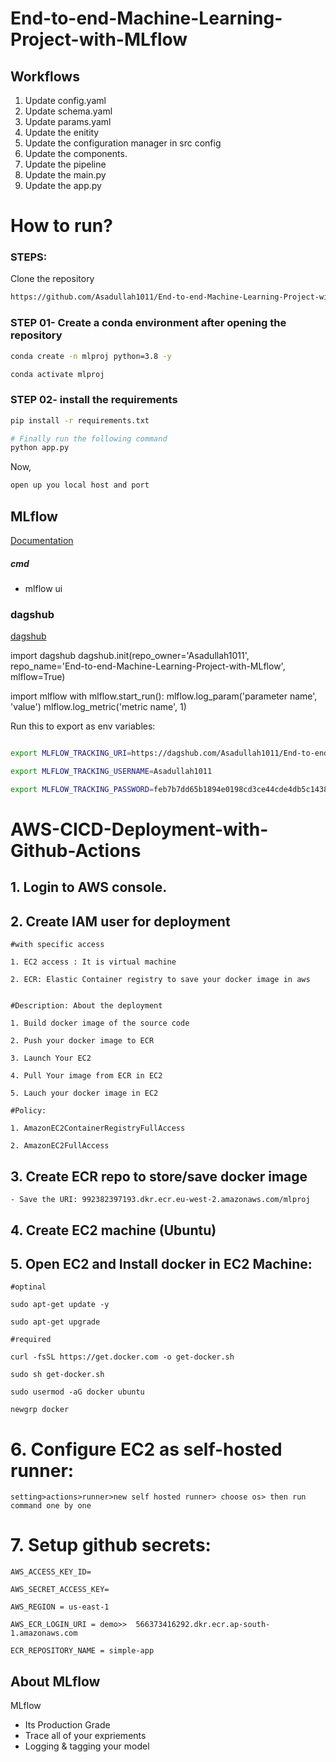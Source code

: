 # End-to-end-Machine-Learning-Project-with-MLflow



## Workflows


1. Update config.yaml
2. Update schema.yaml
3. Update params.yaml
4. Update the enitity
5. Update the configuration manager in src config
6. Update the components.
7. Update the pipeline
8. Update the main.py
9. Update the app.py





# How to run?
### STEPS:

Clone the repository

```bash
https://github.com/Asadullah1011/End-to-end-Machine-Learning-Project-with-MLflow
```
### STEP 01- Create a conda environment after opening the repository

```bash
conda create -n mlproj python=3.8 -y
```

```bash
conda activate mlproj
```


### STEP 02- install the requirements
```bash
pip install -r requirements.txt
```


```bash
# Finally run the following command
python app.py
```

Now,
```bash
open up you local host and port
```



## MLflow

[Documentation](https://mlflow.org/docs/latest/index.html)


##### cmd
- mlflow ui

### dagshub
[dagshub](https://dagshub.com/)

import dagshub
dagshub.init(repo_owner='Asadullah1011', repo_name='End-to-end-Machine-Learning-Project-with-MLflow', mlflow=True)

import mlflow
with mlflow.start_run():
mlflow.log_param('parameter name', 'value')
mlflow.log_metric('metric name', 1)

Run this to export as env variables:

```bash

export MLFLOW_TRACKING_URI=https://dagshub.com/Asadullah1011/End-to-end-Machine-Learning-Project-with-MLflow.mlflow

export MLFLOW_TRACKING_USERNAME=Asadullah1011 

export MLFLOW_TRACKING_PASSWORD=feb7b7dd65b1894e0198cd3ce44cde4db5c14386

```



# AWS-CICD-Deployment-with-Github-Actions

## 1. Login to AWS console.

## 2. Create IAM user for deployment

	#with specific access

	1. EC2 access : It is virtual machine

	2. ECR: Elastic Container registry to save your docker image in aws


	#Description: About the deployment

	1. Build docker image of the source code

	2. Push your docker image to ECR

	3. Launch Your EC2 

	4. Pull Your image from ECR in EC2

	5. Lauch your docker image in EC2

	#Policy:

	1. AmazonEC2ContainerRegistryFullAccess

	2. AmazonEC2FullAccess

	
## 3. Create ECR repo to store/save docker image
    - Save the URI: 992382397193.dkr.ecr.eu-west-2.amazonaws.com/mlproj

	
## 4. Create EC2 machine (Ubuntu) 

## 5. Open EC2 and Install docker in EC2 Machine:
	
	
	#optinal

	sudo apt-get update -y

	sudo apt-get upgrade
	
	#required

	curl -fsSL https://get.docker.com -o get-docker.sh

	sudo sh get-docker.sh

	sudo usermod -aG docker ubuntu

	newgrp docker
	
# 6. Configure EC2 as self-hosted runner:
    setting>actions>runner>new self hosted runner> choose os> then run command one by one


# 7. Setup github secrets:

    AWS_ACCESS_KEY_ID=

    AWS_SECRET_ACCESS_KEY=

    AWS_REGION = us-east-1

    AWS_ECR_LOGIN_URI = demo>>  566373416292.dkr.ecr.ap-south-1.amazonaws.com

    ECR_REPOSITORY_NAME = simple-app




## About MLflow 
MLflow

 - Its Production Grade
 - Trace all of your expriements
 - Logging & tagging your model


